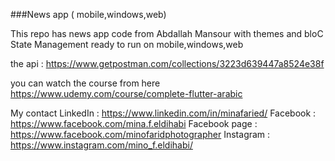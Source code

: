 ###News app ( mobile,windows,web)


This repo has news app code from Abdallah Mansour with themes and bloC State Management
ready to run on mobile,windows,web

the api : https://www.getpostman.com/collections/3223d639447a8524e38f

you can watch the course from here
https://www.udemy.com/course/complete-flutter-arabic

My contact
LinkedIn : https://www.linkedin.com/in/minafaried/
Facebook : https://www.facebook.com/mina.f.eldihabi
Facebook page : https://www.facebook.com/minofaridphotographer
Instagram : https://www.instagram.com/mino_f.eldihabi/

